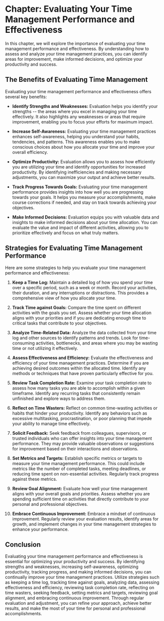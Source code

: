 Chapter: Evaluating Your Time Management Performance and Effectiveness
======================================================================

In this chapter, we will explore the importance of evaluating your time management performance and effectiveness. By understanding how to assess and analyze your time management practices, you can identify areas for improvement, make informed decisions, and optimize your productivity and success.

The Benefits of Evaluating Time Management
------------------------------------------

Evaluating your time management performance and effectiveness offers several key benefits:

* **Identify Strengths and Weaknesses:** Evaluation helps you identify your strengths -- the areas where you excel in managing your time effectively. It also highlights any weaknesses or areas that require improvement, enabling you to focus your efforts for maximum impact.

* **Increase Self-Awareness:** Evaluating your time management practices enhances self-awareness, helping you understand your habits, tendencies, and patterns. This awareness enables you to make conscious choices about how you allocate your time and improve your overall efficiency.

* **Optimize Productivity:** Evaluation allows you to assess how efficiently you are utilizing your time and identify opportunities for increased productivity. By identifying inefficiencies and making necessary adjustments, you can maximize your output and achieve better results.

* **Track Progress Towards Goals:** Evaluating your time management performance provides insights into how well you are progressing towards your goals. It helps you measure your accomplishments, make course corrections if needed, and stay on track towards achieving your objectives.

* **Make Informed Decisions:** Evaluation equips you with valuable data and insights to make informed decisions about your time allocation. You can evaluate the value and impact of different activities, allowing you to prioritize effectively and focus on what truly matters.

Strategies for Evaluating Time Management Performance
-----------------------------------------------------

Here are some strategies to help you evaluate your time management performance and effectiveness:

1. **Keep a Time Log:** Maintain a detailed log of how you spend your time over a specific period, such as a week or month. Record your activities, their duration, and any interruptions or distractions. This provides a comprehensive view of how you allocate your time.

2. **Track Time against Goals:** Compare the time spent on different activities with the goals you set. Assess whether your time allocation aligns with your priorities and if you are dedicating enough time to critical tasks that contribute to your objectives.

3. **Analyze Time-Related Data:** Analyze the data collected from your time log and other sources to identify patterns and trends. Look for time-consuming activities, bottlenecks, and areas where you may be wasting time or not utilizing it effectively.

4. **Assess Effectiveness and Efficiency:** Evaluate the effectiveness and efficiency of your time management practices. Determine if you are achieving desired outcomes within the allocated time. Identify any methods or techniques that have proven particularly effective for you.

5. **Review Task Completion Rate:** Examine your task completion rate to assess how many tasks you are able to accomplish within a given timeframe. Identify any recurring tasks that consistently remain unfinished and explore ways to address them.

6. **Reflect on Time Wasters:** Reflect on common time-wasting activities or habits that hinder your productivity. Identify any behaviors such as excessive multitasking, procrastination, or poor planning that impede your ability to manage time effectively.

7. **Solicit Feedback:** Seek feedback from colleagues, supervisors, or trusted individuals who can offer insights into your time management performance. They may provide valuable observations or suggestions for improvement based on their interactions and observations.

8. **Set Metrics and Targets:** Establish specific metrics or targets to measure your time management performance. This could include metrics like the number of completed tasks, meeting deadlines, or reducing time spent on non-essential activities. Regularly track progress against these metrics.

9. **Review Goal Alignment:** Evaluate how well your time management aligns with your overall goals and priorities. Assess whether you are spending sufficient time on activities that directly contribute to your personal and professional objectives.

10. **Embrace Continuous Improvement:** Embrace a mindset of continuous improvement. Regularly review your evaluation results, identify areas for growth, and implement changes in your time management strategies to enhance your performance.

Conclusion
----------

Evaluating your time management performance and effectiveness is essential for optimizing your productivity and success. By identifying strengths and weaknesses, increasing self-awareness, optimizing productivity, tracking progress, and making informed decisions, you can continually improve your time management practices. Utilize strategies such as keeping a time log, tracking time against goals, analyzing data, assessing effectiveness and efficiency, reviewing task completion rate, reflecting on time wasters, seeking feedback, setting metrics and targets, reviewing goal alignment, and embracing continuous improvement. Through regular evaluation and adjustment, you can refine your approach, achieve better results, and make the most of your time for personal and professional accomplishments.
